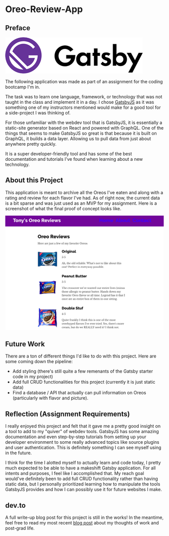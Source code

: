 # Oreo-Review-App

## Preface
![Gatsby](assets/gatsby.png)

The following application was made as part of an assignment for the coding bootcamp I'm in. 

The task was to learn one language, framework, or technology that was not taught in the class and implement it in a day. I chose [GatsbyJS](https://www.gatsbyjs.org) as it was something one of my instructors mentioned would make for a good tool for a side-project I was thinking of.

For those unfamiliar with the webdev tool that is GatsbyJS, it is essentially a static-site generator based on React and powered with GraphQL. One of the things that seems to make GatsbyJS so great is that because it is built on GraphQL, it builds a data layer. Allowing us to pull data from just about anywhere pretty quickly. 

It is a super developer-friendly tool and has some of the best documentation and tutorials I've found when learning about a new technology.

## About this Project
This application is meant to archive all the Oreos I've eaten and along with a rating and review for each flavor I've had. As of right now, the current data is a bit sparse and was just used as an MVP for my assignment. Here is a screenshot of what the final proof of concept looks like.

![Oreo Review App](assets/Oreo-Review-App.png)

## Future Work
There are a ton of different things I'd like to do with this project. Here are some coming down the pipeline:
- Add styling (there's still quite a few remenants of the Gatsby starter code in my project)
- Add full CRUD functionalities for this project (currently it is just static data)
- Find a database / API that actually can pull information on Oreos (particularly with flavor and picture).

## Reflection (Assignment Requirements)
I really enjoyed this project and felt that it gave me a pretty good insight on a tool to add to my "quiver" of webdev tools. GatsbyJS has some amazing documentation and even step-by-step tutorials from setting up your developer environment to some really advanced topics like source plugins and user authentication. This is definitely something I can see myself using in the future.

I think for the time I alotted myself to actually learn and code today, I pretty much expected to be able to have a makeshift Gatsby application. For all intents and purposes, I feel like I accomplished that. My reach goal would've definitely been to add full CRUD functionality rather than having static data, but I personally prioritized learning how to manipulate the tools GatsbyJS provides and how I can possibly use it for future websites I make.

## dev.to 
A full write-up blog post for this project is still in the works! In the meantime, feel free to read my most recent [blog post](https://dev.to/tonyxgao/a-college-graduates-3-month-reflection-into-the-full-time-workforce-1l29) about my thoughts of work and post-grad life.

